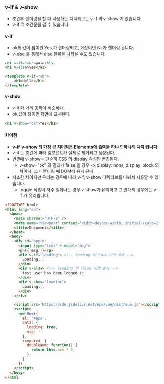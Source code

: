 ### v-if & v-show

- 조건부 렌더링을 할 때 사용하는 디렉티브는 v-if 와 v-show 가 있습니다.
- v-if 로 조건문을 걸 수 있습니다.

#### v-if
- ok의 값이 참이면 Yes 가 렌더링되고, 거짓이면 No가 렌더링 됩니다.
- v-else 를 통해서 else 블록을 나타낼 수도 있습니다.

```html
<h1 v-if="ok">yes</h1>
<h1 v-else>yes</h1>

<template v-if="ok">
    <h1>Hello</h1>
</template>
```

#### v-show
- v-if 와 거의 동작이 비슷하다.
- ok 값이 참이면 화면에 표시된다.

```html
<h1 v-show="ok">Yes</h1>
```


#### 차이점
- **v-if, v-show 의 가장 큰 차이점은 Elements에 출력을 하냐 안하냐의 차이 입니다.**
- v-if 는 조건에 따라 컴포넌트가 실제로 제거되고 생성된다.
- 반면에 v-show는 단순히 CSS 의 display 속성만 변경된다.
  - v-show="ok" 의 결과가 false 일 경우 -> display: none, display: block 의 차이다. 초기 렌더링 때 DOM에 유지 된다.
- 사소한 차이지만 우리는 경우에 따라 v-if, v-show 디렉티브를 나눠서 사용할 수 있습니다.
  - toggle 작업이 자주 일어나는 경우 v-show가 유리하고 그 반대의 경우에는 v-if 가 유리합니다.


```html
<!DOCTYPE html>
<html lang="en">
  <head>
    <meta charset="UTF-8" />
    <meta name="viewport" content="width=device-width, initial-scale=1.0" />
    <title>Document</title>
  </head>
  <body>
    <div id="app">
      <input type="text" v-model="msg">
      <p>{{ msg }}</p>
      <div v-if="loading"> <!-- loading 이 true 이면 출력 -->
        Loading...
      </div>
      <div v-else> <!-- loading 이 false 이면 출력 -->
        test user has been logged in
      </div>
      <div v-show="loading">
        Loading...
      </div>
    </div>

    <script src="https://cdn.jsdelivr.net/npm/vue/dist/vue.js"></script>
    <script>
      new Vue({
        el: '#app',
        data: {
          loading: true,
          msg: ''
        },
        computed: {
          doubleNum: function() {
            return this.num * 2;
          }
        }
      })
    </script>
  </body>
</html>

```